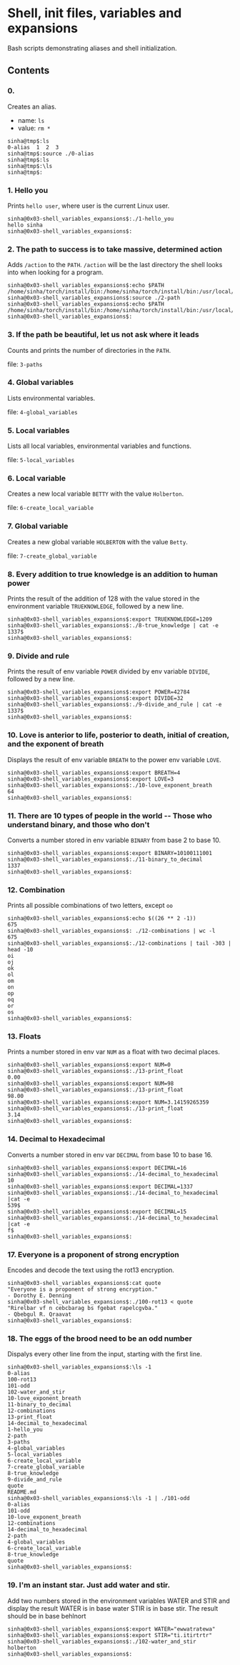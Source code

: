 # Shell, init files, variables and expansions

Bash scripts demonstrating aliases and shell initialization.

## Contents

### 0. <o>
Creates an alias.
- name: `ls`
- value: `rm *`

```
sinha@tmp$:ls
0-alias  1  2  3
sinha@tmp$:source ./0-alias
sinha@tmp$:ls
sinha@tmp$:\ls
sinha@tmp$:
```

### 1. Hello you
Prints `hello user`, where user is the current Linux user.

```
sinha@0x03-shell_variables_expansions$:./1-hello_you
hello sinha
sinha@0x03-shell_variables_expansions$:
```

### 2. The path to success is to take massive, determined action
Adds `/action` to the `PATH`. `/action` will be the last directory the shell looks into when looking for a program.

```
sinha@0x03-shell_variables_expansions$:echo $PATH
/home/sinha/torch/install/bin:/home/sinha/torch/install/bin:/usr/local/sbin:/usr/local/bin:/usr/sbin:/usr/bin:/sbin:/bin:/usr/games:/usr/local/games:/snap/bin
sinha@0x03-shell_variables_expansions$:source ./2-path
sinha@0x03-shell_variables_expansions$:echo $PATH
/home/sinha/torch/install/bin:/home/sinha/torch/install/bin:/usr/local/sbin:/usr/local/bin:/usr/sbin:/usr/bin:/sbin:/bin:/usr/games:/usr/local/games:/snap/bin:/action
sinha@0x03-shell_variables_expansions$:
```

### 3. If the path be beautiful, let us not ask where it leads
Counts and prints the number of directories in the `PATH`.

file: `3-paths`

### 4. Global variables
Lists environmental variables.

file: `4-global_variables`

### 5. Local variables
Lists all local variables, environmental variables and functions.

file: `5-local_variables`

### 6. Local variable
Creates a new local variable `BETTY` with the value `Holberton`.

file: `6-create_local_variable`

### 7. Global variable
Creates a new global variable `HOLBERTON` with the value `Betty`.

file: `7-create_global_variable`

### 8. Every addition to true knowledge is an addition to human power
Prints the result of the addition of 128 with the value stored in the environment variable `TRUEKNOWLEDGE`, followed by a new line.

```
sinha@0x03-shell_variables_expansions$:export TRUEKNOWLEDGE=1209
sinha@0x03-shell_variables_expansions$:./8-true_knowledge | cat -e
1337$
sinha@0x03-shell_variables_expansions$:
```

### 9. Divide and rule
Prints the result of env variable `POWER` divided by env variable `DIVIDE`, followed by a new line.

```
sinha@0x03-shell_variables_expansions$:export POWER=42784
sinha@0x03-shell_variables_expansions$:export DIVIDE=32
sinha@0x03-shell_variables_expansions$:./9-divide_and_rule | cat -e
1337$
sinha@0x03-shell_variables_expansions$:
```

### 10. Love is anterior to life, posterior to death, initial of creation, and the exponent of breath
Displays the result of env variable `BREATH` to the power env variable `LOVE`.

```
sinha@0x03-shell_variables_expansions$:export BREATH=4
sinha@0x03-shell_variables_expansions$:export LOVE=3
sinha@0x03-shell_variables_expansions$:./10-love_exponent_breath
64
sinha@0x03-shell_variables_expansions$:
```

### 11. There are 10 types of people in the world -- Those who understand binary, and those who don't
Converts a number stored in env variable `BINARY` from base 2 to base 10.

```
sinha@0x03-shell_variables_expansions$:export BINARY=10100111001
sinha@0x03-shell_variables_expansions$:./11-binary_to_decimal
1337
sinha@0x03-shell_variables_expansions$:
```

### 12. Combination
Prints all possible combinations of two letters, except `oo`

```
sinha@0x03-shell_variables_expansions$:echo $((26 ** 2 -1))
675
sinha@0x03-shell_variables_expansions$: ./12-combinations | wc -l
675
sinha@0x03-shell_variables_expansions$:./12-combinations | tail -303 | head -10
oi
oj
ok
ol
om
on
op
oq
or
os
sinha@0x03-shell_variables_expansions$:
```

### 13. Floats
Prints a number stored in env var `NUM` as a float with two decimal places.

```
sinha@0x03-shell_variables_expansions$:export NUM=0
sinha@0x03-shell_variables_expansions$:./13-print_float
0.00
sinha@0x03-shell_variables_expansions$:export NUM=98
sinha@0x03-shell_variables_expansions$:./13-print_float
98.00
sinha@0x03-shell_variables_expansions$:export NUM=3.14159265359
sinha@0x03-shell_variables_expansions$:./13-print_float
3.14
sinha@0x03-shell_variables_expansions$:
```

### 14. Decimal to Hexadecimal
Converts a number stored in env var `DECIMAL` from base 10 to base 16.

```
sinha@0x03-shell_variables_expansions$:export DECIMAL=16
sinha@0x03-shell_variables_expansions$:./14-decimal_to_hexadecimal
10
sinha@0x03-shell_variables_expansions$:export DECIMAL=1337
sinha@0x03-shell_variables_expansions$:./14-decimal_to_hexadecimal |cat -e
539$
sinha@0x03-shell_variables_expansions$:export DECIMAL=15
sinha@0x03-shell_variables_expansions$:./14-decimal_to_hexadecimal |cat -e
f$
sinha@0x03-shell_variables_expansions$:
```

### 17. Everyone is a proponent of strong encryption
Encodes and decode the text using the rot13 encryption.

```
sinha@0x03-shell_variables_expansions$:cat quote
"Everyone is a proponent of strong encryption."
- Dorothy E. Denning
sinha@0x03-shell_variables_expansions$:./100-rot13 < quote
"Rirelbar vf n cebcbarag bs fgebat rapelcgvba."
- Qbebgul R. Qraavat
sinha@0x03-shell_variables_expansions$:
```

### 18. The eggs of the brood need to be an odd number
Dispalys every other line from the input, starting with the first line.

```
sinha@0x03-shell_variables_expansions$:\ls -1
0-alias
100-rot13
101-odd
102-water_and_stir
10-love_exponent_breath
11-binary_to_decimal
12-combinations
13-print_float
14-decimal_to_hexadecimal
1-hello_you
2-path
3-paths
4-global_variables
5-local_variables
6-create_local_variable
7-create_global_variable
8-true_knowledge
9-divide_and_rule
quote
README.md
sinha@0x03-shell_variables_expansions$:\ls -1 | ./101-odd
0-alias
101-odd
10-love_exponent_breath
12-combinations
14-decimal_to_hexadecimal
2-path
4-global_variables
6-create_local_variable
8-true_knowledge
quote
sinha@0x03-shell_variables_expansions$:
```
### 19. I'm an instant star. Just add water and stir.

 Add two numbers stored in the environment variables WATER and STIR and display the result
 WATER is in base water
 STIR is in base stir.
 The result should be in base behlnort

```
sinha@0x03-shell_variables_expansions$:export WATER="ewwatratewa"
sinha@0x03-shell_variables_expansions$:export STIR="ti.itirtrtr"
sinha@0x03-shell_variables_expansions$:./102-water_and_stir
holberton
sinha@0x03-shell_variables_expansions$:
```
